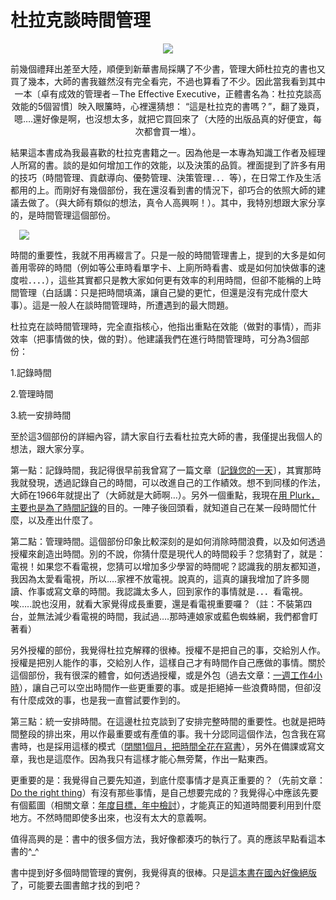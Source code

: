 # 杜拉克談時間管理 

<div style="clear: both; text-align: center;"><a href="http://4.bp.blogspot.com/-8qogqz1QVV8/VhMkr1kJ0nI/AAAAAAAALq4/HDjVcauuTg8/s1600/image_thumb.png" style="margin-left: 1em; margin-right: 1em;"><img border="0" src="http://4.bp.blogspot.com/-8qogqz1QVV8/VhMkr1kJ0nI/AAAAAAAALq4/HDjVcauuTg8/s1600/image_thumb.png"/></a></div>
<p></p>
<div style="clear: both; text-align: center;">前幾個禮拜出差至大陸，順便到新華書局採購了不少書，管理大師杜拉克的書也又買了幾本，大師的書我雖然沒有完全看完，不過也算看了不少。因此當我看到其中一本〔卓有成效的管理者－The Effective Executive，正體書名為：杜拉克談高效能的5個習慣〕映入眼簾時，心裡還猜想： “這是杜拉克的書嗎？”，翻了幾頁，嗯….還好像是啊，也沒想太多，就把它買回來了（大陸的出版品真的好便宜，每次都會買一堆）。</div>
<p>結果這本書成為我最喜歡的杜拉克書籍之一。因為他是一本專為知識工作者及經理人所寫的書。談的是如何增加工作的效能，以及決策的品質。裡面提到了許多有用的技巧（時間管理、貢獻導向、優勢管理、決策管理．．．等），在日常工作及生活都用的上。而剛好有幾個部份，我在還沒看到書的情況下，卻巧合的依照大師的建議去做了。（與大師有類似的想法，真令人高興啊！）。其中，我特別想跟大家分享的，是時間管理這個部份。<a name="more"></a></p>
<p><a href="http://2.bp.blogspot.com/-i_VnKAYWTR0/VhMkrgbvOJI/AAAAAAAALq0/jZczIaiV6aQ/s1600/time.jpg" style="margin-left: 1em; margin-right: 1em; text-align: center;"><img border="0" src="http://2.bp.blogspot.com/-i_VnKAYWTR0/VhMkrgbvOJI/AAAAAAAALq0/jZczIaiV6aQ/s1600/time.jpg"/></a></p>
<p>時間的重要性，我就不用再綴言了。只是一般的時間管理書上，提到的大多是如何善用零碎的時間（例如等公車時看單字卡、上廁所時看書、或是如何加快做事的速度啦．．．．），這些其實都只是教大家如何更有效率的利用時間，但卻不能稱的上時間管理（白話講：只是把時間填滿，讓自己變的更忙，但還是沒有完成什麼大事）。這是一般人在談時間管理時，所遭遇到的最大問題。</p>
<p>杜拉克在談時間管理時，完全直指核心，他指出重點在效能（做對的事情），而非效率（把事情做的快，做的對）。他建議我們在進行時間管理時，可分為3個部份：</p>
<p>1.記錄時間</p>
<p>2.管理時間</p>
<p>3.統一安排時間</p>
<p>至於這3個部份的詳細內容，請大家自行去看杜拉克大師的書，我僅提出我個人的想法，跟大家分享。</p>
<p>第一點：記錄時間，我記得很早前我曾寫了一篇文章〔<a href="http://www.afu.tw/index.php?option=com_content&amp;task=view&amp;id=83&amp;Itemid=29">記錄您的一天</a>〕，其實那時我就發現，透過記錄自己的時間，可以改進自己的工作績效。想不到同樣的作法，大師在1966年就提出了（大師就是大師啊…）。另外一個重點，我現在<a href="http://www.afu.tw/index.php?option=com_content&amp;task=view&amp;id=129&amp;Itemid=27">用 Plurk，主要也是為了時間記錄</a>的目的。一陣子後回頭看，就知道自己在某一段時間忙什麼，以及產出什麼了。</p>
<p>第二點：管理時間。這個部份印象比較深刻的是如何消除時間浪費，以及如何透過授權來創造出時間。別的不說，你猜什麼是現代人的時間殺手？您猜對了，就是：電視！如果您不看電視，您猜可以增加多少學習的時間呢？認識我的朋友都知道，我因為太愛看電視，所以….家裡不放電視。說真的，這真的讓我增加了許多閱讀、作事或寫文章的時間。我認識太多人，回到家作的事情就是．．．看電視。唉…..說也沒用，就看大家覺得成長重要，還是看電視重要囉？（註：不裝第四台，並無法減少看電視的時間，我試過….那時連娘家或藍色蜘蛛網，我們都會盯著看）</p>
<p>另外授權的部份，我覺得杜拉克解釋的很棒。授權不是把自己的事，交給別人作。授權是把別人能作的事，交給別人作，這樣自己才有時間作自己應做的事情。關於這個部份，我有很深的體會，如何透過授權，或是外包（過去文章：<a href="http://www.afu.tw/index.php?option=com_content&amp;task=view&amp;id=59&amp;Itemid=38">一週工作4小時</a>），讓自己可以空出時間作一些更重要的事。或是拒絕掉一些浪費時間，但卻沒有什麼成效的事，也是我一直嘗試要作到的。</p>
<p>第三點：統一安排時間。在這邊杜拉克談到了安排完整時間的重要性。也就是把時間整段的排出來，用以作最重要或有產值的事。我十分認同這個作法，包含我在寫書時，也是採用這樣的模式（<a href="http://tw.myblog.yahoo.com/jw!zrykt2CTFgK7equAWKt_Gg--/article?mid=392">閉關1個月，把時間全花在寫書</a>），另外在備課或寫文章，我也是這麼作。因為我只有這樣才能心無旁騖，作出一點東西。</p>
<p>更重要的是：我覺得自己要先知道，到底什麼事情才是真正重要的？（先前文章：<a href="http://www.afu.tw/index.php?option=com_content&amp;task=view&amp;id=105&amp;Itemid=1">Do the right thing</a>）有沒有那些事情，是自己想要完成的？我覺得心中應該先要有個藍圖（相關文章：<a href="http://www.afu.tw/index.php?option=com_content&amp;task=view&amp;id=128&amp;Itemid=1">年度目標，年中檢討</a>），才能真正的知道時間要利用到什麼地方。不然時間即使多出來，也沒有太大的意義啊。</p>
<p>值得高興的是：書中的很多個方法，我好像都湊巧的執行了。真的應該早點看這本書的^_^</p>
<p>書中提到好多個時間管理的實例，我覺得真的很棒。只是<a href="http://www.sanmin.com.tw/page-product.asp?pf_id=000222358">這本書在國內好像絕版</a>了，可能要去圖書館才找的到吧？</p>